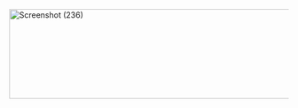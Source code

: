 <img width="1826" height="162" alt="Screenshot (236)" src="https://github.com/user-attachments/assets/bbdda454-9e71-4e9a-a329-fa5776adebbe" />
